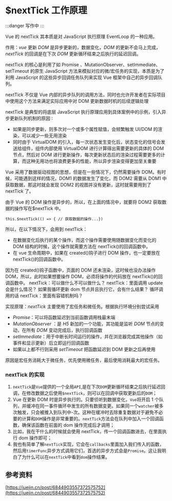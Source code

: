 # $nextTick 工作原理

:::danger
写作中
:::

Vue 的 nextTick 其本质是对 JavaScript 执行原理 EventLoop 的一种应用。

作用：_vue_ 更新 _DOM_ 是异步更新的，数据变化，_DOM_ 的更新不会马上完成，_nextTick_ 的回调是在下次 _DOM_ 更新循环结束之后执行的延迟回调。

nextTick 的核心是利用了如 Promise 、MutationObserver、setImmediate、setTimeout 的原生 JavaScript 方法来模拟对应的微/宏任务的实现，本质是为了利用 JavaScript 的这些异步回调任务队列来实现 Vue 框架中自己的异步回调队列。

nextTick 不仅是 Vue 内部的异步队列的调用方法，同时也允许开发者在实际项目中使用这个方法来满足实际应用中对 DOM 更新数据时机的后续逻辑处理

nextTick 是典型的将底层 JavaScript 执行原理应用到具体案例中的示例，引入异步更新队列机制的原因 ∶

- 如果是同步更新，则多次对一个或多个属性赋值，会频繁触发 UI/DOM 的渲染，可以减少一些无用渲染
- 同时由于 VirtualDOM 的引入，每一次状态发生变化后，状态变化的信号会发送给组件，组件内部使用 VirtualDOM 进行计算得出需要更新的具体的 DOM 节点，然后对 DOM 进行更新操作，每次更新状态后的渲染过程需要更多的计算，而这种无用功也将浪费更多的性能，所以异步渲染变得更加至关重要

Vue 采用了数据驱动视图的思想，但是在一些情况下，仍然需要操作 DOM。有时候，可能遇到这样的情况，DOM1 的数据发生了变化，而 DOM2 需要从 DOM1 中获取数据，那这时就会发现 DOM2 的视图并没有更新，这时就需要用到了 nextTick 了。

由于 Vue 的 DOM 操作是异步的，所以，在上面的情况中，就要将 DOM2 获取数据的操作写在$nextTick 中。

```vue
this.$nextTick(() => { // 获取数据的操作...})
```

所以，在以下情况下，会用到 nextTick：

- 在数据变化后执行的某个操作，而这个操作需要使用随数据变化而变化的 DOM 结构的时候，这个操作就需要方法在 nextTick()的回调函数中。
- 在 vue 生命周期中，如果在 created()钩子进行 DOM 操作，也一定要放在 nextTick()的回调函数中。

因为在 created()钩子函数中，页面的 DOM 还未渲染，这时候也没办法操作 DOM，所以，此时如果想要操作 DOM，必须将操作的代码放在 nextTick()的回调函数中。
nextTick：可以做什么不可以做什么？
nextTick：里面调用 update 会是什么情况？
如果我循环更新 dom 节点并且执行它，会有什么结果？
循环调用的话 nextTick：里面有容错机制吗？

实现原理：_nextTick_ 主要使用了宏任务和微任务。根据执行环境分别尝试采用

- _Promise_：可以将函数延迟到当前函数调用栈最末端
- _MutationObserver_ ：是 _H5_ 新加的一个功能，其功能是监听 _DOM_ 节点的变动，在所有 _DOM_ 变动完成后，执行回调函数
- _setImmediate_：用于中断长时间运行的操作，并在浏览器完成其他操作（如事件和显示更新）后立即运行回调函数
- 如果以上都不行则采用 _setTimeout_ 把函数延迟到 DOM 更新之后再使用

原因是宏任务消耗大于微任务，优先使用微任务，最后使用消耗最大的宏任务。

### nextTick 的实现

1.  `nextTick`是`Vue`提供的一个全局`API`,是在下次`DOM`更新循环结束之后执行延迟回调，在修改数据之后使用`$nextTick`，则可以在回调中获取更新后的`DOM`；
2.  Vue 在更新 DOM 时是异步执行的。只要侦听到数据变化，`Vue`将开启 1 个队列，并缓冲在同一事件循环中发生的所有数据变更。如果同一个`watcher`被多次触发，只会被推入到队列中-次。这种在缓冲时去除重复数据对于避免不必要的计算和`DOM`操作是非常重要的。`nextTick`方法会在队列中加入一个回调函数，确保该函数在前面的 dom 操作完成后才调用；
3.  比如，我在干什么的时候就会使用 nextTick，传一个回调函数进去，在里面执行 dom 操作即可；
4.  我也有简单了解`nextTick`实现，它会在`callbacks`里面加入我们传入的函数，然后用`timerFunc`异步方式调用它们，首选的异步方式会是`Promise`。这让我明白了为什么可以在`nextTick`中看到`dom`操作结果。

## 参考资料

[https://juejin.cn/post/6844903557372575752](https://juejin.cn/post/6844903557372575752)
